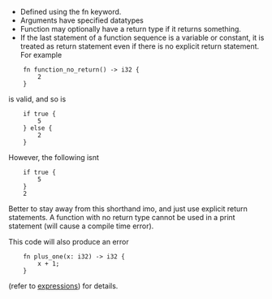 - Defined using the fn keyword.
- Arguments have specified datatypes
- Function may optionally have a return type if it returns something.
- If the last statement of a function sequence is a variable or constant, it is treated as return statement even if there is no explicit return statement. For example
```
    fn function_no_return() -> i32 {
        2
    }
```
is valid, and so is
```
    if true {
        5
    } else {
        2
    }
```
However, the following isnt
```
    if true {
        5
    }
    2
```
Better to stay away from this shorthand imo, and just use explicit return statements.
A function with no return type cannot be used in a print statement (will cause a compile time error).

This code will also produce an error
```
    fn plus_one(x: i32) -> i32 {
        x + 1;
    }
```
(refer to [expressions](4.expressions.md)) for details.